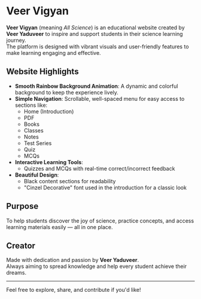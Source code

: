 # Veer Vigyan

**Veer Vigyan** (meaning *All Science*) is an educational website created by **Veer Yaduveer** to inspire and support students in their science learning journey.  
The platform is designed with vibrant visuals and user-friendly features to make learning engaging and effective.

## Website Highlights

- **Smooth Rainbow Background Animation**: A dynamic and colorful background to keep the experience lively.
- **Simple Navigation**: Scrollable, well-spaced menu for easy access to sections like:
  - Home (Introduction)
  - PDF
  - Books
  - Classes
  - Notes
  - Test Series
  - Quiz
  - MCQs
- **Interactive Learning Tools**:
  - Quizzes and MCQs with real-time correct/incorrect feedback
- **Beautiful Design**:
  - Black content sections for readability
  - "Cinzel Decorative" font used in the introduction for a classic look

## Purpose

To help students discover the joy of science, practice concepts, and access learning materials easily — all in one place.

## Creator

Made with dedication and passion by **Veer Yaduveer**.  
Always aiming to spread knowledge and help every student achieve their dreams.

---

Feel free to explore, share, and contribute if you'd like!
